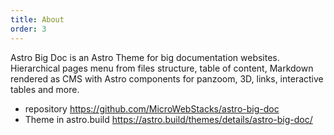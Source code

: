 ```yaml
---
title: About
order: 3
---
```

Astro Big Doc is an Astro Theme for big documentation websites. Hierarchical pages menu from files structure, table of content, Markdown rendered as CMS with Astro components for panzoom, 3D, links, interactive tables and more.

* repository https://github.com/MicroWebStacks/astro-big-doc
* Theme in astro.build https://astro.build/themes/details/astro-big-doc/

